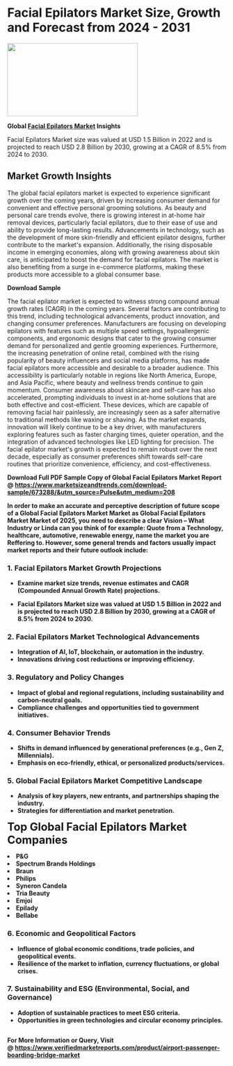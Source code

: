 <H1>Facial Epilators Market Size, Growth and Forecast from 2024 - 2031</H1><img class="aligncenter size-medium wp-image-584254" src="https://thirdeyenews.in/wp-content/uploads/2024/09/Global-Market-Research-300x168.jpeg" alt="" width="300" height="168" /><p><strong>Global&nbsp;<a href="https://www.marketsizeandtrends.com/download-sample/673288/&amp;utm_source=Pulse&amp;utm_medium=208">Facial Epilators Market</a> Insights</strong></p><p>Facial Epilators Market size was valued at USD 1.5 Billion in 2022 and is projected to reach USD 2.8 Billion by 2030, growing at a CAGR of 8.5% from 2024 to 2030.</p><p><h2>Market Growth Insights</h2> <p>The global facial epilators market is expected to experience significant growth over the coming years, driven by increasing consumer demand for convenient and effective personal grooming solutions. As beauty and personal care trends evolve, there is growing interest in at-home hair removal devices, particularly facial epilators, due to their ease of use and ability to provide long-lasting results. Advancements in technology, such as the development of more skin-friendly and efficient epilator designs, further contribute to the market's expansion. Additionally, the rising disposable income in emerging economies, along with growing awareness about skin care, is anticipated to boost the demand for facial epilators. The market is also benefiting from a surge in e-commerce platforms, making these products more accessible to a global consumer base.</p> <p><strong>Download Sample</strong></p> <p>The facial epilator market is expected to witness strong compound annual growth rates (CAGR) in the coming years. Several factors are contributing to this trend, including technological advancements, product innovation, and changing consumer preferences. Manufacturers are focusing on developing epilators with features such as multiple speed settings, hypoallergenic components, and ergonomic designs that cater to the growing consumer demand for personalized and gentle grooming experiences. Furthermore, the increasing penetration of online retail, combined with the rising popularity of beauty influencers and social media platforms, has made facial epilators more accessible and desirable to a broader audience. This accessibility is particularly notable in regions like North America, Europe, and Asia Pacific, where beauty and wellness trends continue to gain momentum. Consumer awareness about skincare and self-care has also accelerated, prompting individuals to invest in at-home solutions that are both effective and cost-efficient. These devices, which are capable of removing facial hair painlessly, are increasingly seen as a safer alternative to traditional methods like waxing or shaving. As the market expands, innovation will likely continue to be a key driver, with manufacturers exploring features such as faster charging times, quieter operation, and the integration of advanced technologies like LED lighting for precision. The facial epilator market's growth is expected to remain robust over the next decade, especially as consumer preferences shift towards self-care routines that prioritize convenience, efficiency, and cost-effectiveness. <p><strong></p><p><span class=""><strong>Download Full PDF Sample Copy of Global Facial Epilators Market Report</strong> @ <a href="https://www.marketsizeandtrends.com/download-sample/673288/&amp;utm_source=Pulse&amp;utm_medium=208" target="_blank">https://www.marketsizeandtrends.com/download-sample/673288/&amp;utm_source=Pulse&amp;utm_medium=208</a></span></p><p>In order to make an accurate and perceptive description of future scope of a Global&nbsp;Facial Epilators Market Market as Global&nbsp;Facial Epilators Market Market of 2025, you need to describe a clear Vision &ndash; What Industry or Linda can you think of for example: Quote from a Technology, healthcare, automotive, renewable energy, name the market you are Reffering to. However, some general trends and factors usually impact market reports and their future outlook include:</p><h3>1.&nbsp;<strong>Facial Epilators Market Growth Projections</strong></h3><ul><li>Examine market size trends, revenue estimates and CAGR (Compounded Annual Growth Rate) projections.</li><li><p>Facial Epilators Market size was valued at USD 1.5 Billion in 2022 and is projected to reach USD 2.8 Billion by 2030, growing at a CAGR of 8.5% from 2024 to 2030.</p></li></ul><h3>2.&nbsp;<strong>Facial Epilators Market Technological Advancements</strong></h3><ul><li>Integration of AI, IoT, blockchain, or automation in the industry.</li><li>Innovations driving cost reductions or improving efficiency.</li></ul><h3>3.&nbsp;<strong>Regulatory and Policy Changes</strong></h3><ul><li>Impact of global and regional regulations, including sustainability and carbon-neutral goals.</li><li>Compliance challenges and opportunities tied to government initiatives.</li></ul><h3>4.&nbsp;<strong>Consumer Behavior Trends</strong></h3><ul><li>Shifts in demand influenced by generational preferences (e.g., Gen Z, Millennials).</li><li>Emphasis on eco-friendly, ethical, or personalized products/services.</li></ul><h3>5.&nbsp;<strong>Global Facial Epilators Market Competitive Landscape</strong></h3><ul><li>Analysis of key players, new entrants, and partnerships shaping the industry.</li><li>Strategies for differentiation and market penetration.</li></ul><p data-pm-slice="1 1 []"><span style="color: inherit; font-family: inherit; font-size: 25px;">Top Global Facial Epilators Market Companies</span></p><div class="" data-test-id=""><p><li>P&G</li><li> Spectrum Brands Holdings</li><li> Braun</li><li> Philips</li><li> Syneron Candela</li><li> Tria Beauty</li><li> Emjoi</li><li> Epilady</li><li> Bellabe</li></p></div><h3>6.&nbsp;<strong>Economic and Geopolitical Factors</strong></h3><ul><li>Influence of global economic conditions, trade policies, and geopolitical events.</li><li>Resilience of the market to inflation, currency fluctuations, or global crises.</li></ul><h3>7.&nbsp;<strong>Sustainability and ESG (Environmental, Social, and Governance)</strong></h3><ul><li>Adoption of sustainable practices to meet ESG criteria.</li><li>Opportunities in green technologies and circular economy principles.</li></ul><h2><strong style="font-size: 14px;">For More Information or Query, Visit @&nbsp;</strong><a style="background-color: #ffffff; font-size: 14px;" href="https://www.marketsizeandtrends.com/report/facial-epilators-market/" target="_blank">https://www.verifiedmarketreports.com/product/airport-passenger-boarding-bridge-market</a></h2>
